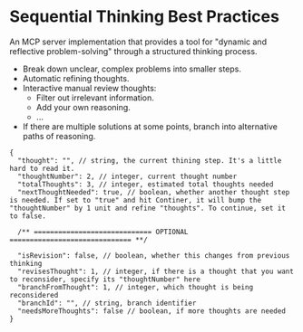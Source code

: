# Sequential Thinking Best Practices

<!-- tl;dr starts -->

An MCP server implementation that provides a tool for "dynamic and reflective problem-solving" through a structured thinking process.

<!-- tl;dr ends -->

- Break down unclear, complex problems into smaller steps.
- Automatic refining thoughts.
- Interactive manual review thoughts:
  - Filter out irrelevant information.
  - Add your own reasoning.
  - ...
- If there are multiple solutions at some points, branch into alternative paths of reasoning.

```jsonc
{
  "thought": "", // string, the current thining step. It's a little hard to read it.
  "thoughtNumber": 2, // integer, current thought number
  "totalThoughts": 3, // integer, estimated total thoughts needed
  "nextThoughtNeeded": true, // boolean, whether another thought step is needed. If set to "true" and hit Continer, it will bump the "thoughtNumber" by 1 unit and refine "thoughts". To continue, set it to false.

  /** ============================= OPTIONAL ============================== **/

  "isRevision": false, // boolean, whether this changes from previous thinking
  "revisesThought": 1, // integer, if there is a thought that you want to reconsider, specify its "thoughtNumber" here
  "branchFromThought": 1, // integer, which thought is being reconsidered
  "branchId": "", // string, branch identifier
  "needsMoreThoughts": false // boolean, if more thoughts are needed
}
```
